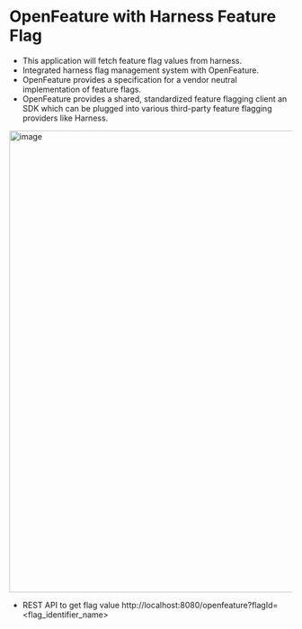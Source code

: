 # OpenFeature with Harness Feature Flag
- This application will fetch feature flag values from harness.<br/>
- Integrated harness flag management system with OpenFeature.<br/>
- OpenFeature provides a specification for a vendor neutral implementation of feature flags.<br/>
- OpenFeature provides a shared, standardized feature flagging client an SDK which can be plugged into various third-party feature flagging providers like Harness.<br/>
<img width="821" alt="image" src="https://github.com/Sridharraoe/openfeature_harness/assets/71243647/a2db2919-594e-4148-8334-cc0888074d42">
<br/>

- REST API to get flag value http://localhost:8080/openfeature?flagId=<flag_identifier_name>
